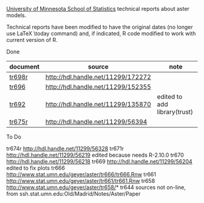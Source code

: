 [University of Minnesota School of Statistics](https://cla.umn.edu/statistics)
technical reports about aster models.

Technical reports have been modified to have the original dates (no
longer use LaTeX \today command) and, if indicated, R code modified
to work with current version of R.

Done

| document | source | note |
|----------|--------|------|
| [tr698r](https://raw.githubusercontent.com/cjgeyer/AsterTR/main/tr698/tr698r.pdf) | http://hdl.handle.net/11299/172272 | |
| [tr696]( http://hdl.handle.net/11299/152355) | http://hdl.handle.net/11299/152355 | | 
| [tr692](http://hdl.handle.net/11299/135870) | http://hdl.handle.net/11299/135870 | edited to add library(trust) |
| [tr675r](http://hdl.handle.net/11299/56394) | http://hdl.handle.net/11299/56394 | |

To Do

tr674r http://hdl.handle.net/11299/56328
tr671r http://hdl.handle.net/11299/56219 edited because needs R-2.10.0
tr670  http://hdl.handle.net/11299/56218
tr669  http://hdl.handle.net/11299/56204 edited to fix plots
tr666  http://www.stat.umn.edu/geyer/aster/tr666/tr666.Rnw
tr661  http://www.stat.umn.edu/geyer/aster/tr661/tr661.Rnw
tr658  http://www.stat.umn.edu/geyer/aster/tr658/*
tr644  sources not on-line, from ssh.stat.umn.edu:Old/Madrid/Notes/Aster/Paper
